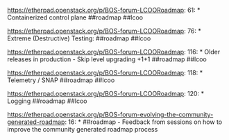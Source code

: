 https://etherpad.openstack.org/p/BOS-forum-LCOORoadmap: 61: 	* Containerized control plane  ##roadmap ##lcoo

https://etherpad.openstack.org/p/BOS-forum-LCOORoadmap: 76: 	* Extreme (Destructive) Testing: ##roadmap ##lcoo 

https://etherpad.openstack.org/p/BOS-forum-LCOORoadmap: 116: 	* Older releases in production - Skip level upgrading +1+1 ##roadmap ##lcoo

https://etherpad.openstack.org/p/BOS-forum-LCOORoadmap: 118: 	* Telemetry / SNAP  ##roadmap ##lcoo

https://etherpad.openstack.org/p/BOS-forum-LCOORoadmap: 120: 	* Logging  ##roadmap ##lcoo

https://etherpad.openstack.org/p/BOS-forum-evolving-the-community-generated-roadmap: 16: 	* ##roadmap - Feedback from sessions on how to improve the community generated roadmap process

